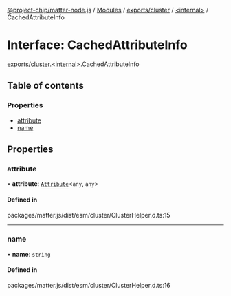 [@project-chip/matter-node.js](../README.md) / [Modules](../modules.md) / [exports/cluster](../modules/exports_cluster.md) / [\<internal\>](../modules/exports_cluster._internal_.md) / CachedAttributeInfo

# Interface: CachedAttributeInfo

[exports/cluster](../modules/exports_cluster.md).[\<internal\>](../modules/exports_cluster._internal_.md).CachedAttributeInfo

## Table of contents

### Properties

- [attribute](exports_cluster._internal_.CachedAttributeInfo.md#attribute)
- [name](exports_cluster._internal_.CachedAttributeInfo.md#name)

## Properties

### attribute

• **attribute**: [`Attribute`](exports_cluster.Attribute.md)\<`any`, `any`\>

#### Defined in

packages/matter.js/dist/esm/cluster/ClusterHelper.d.ts:15

___

### name

• **name**: `string`

#### Defined in

packages/matter.js/dist/esm/cluster/ClusterHelper.d.ts:16
